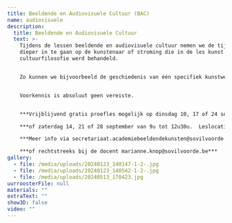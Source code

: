 ```yaml
---
title: Beeldende en Audiovisuele Cultuur (BAC)
name: audiovisuele
description:
  title: Beeldende en Audiovisuele Cultuur
  text: >-
    T﻿ijdens de lessen beeldende en audiovisuele cultuur nemen we de tijd om
    dieper in te gaan op de kunstenaar of stroming die in de les kunst en
    cultuurfilosofie werd behandeld.


    Zo kunnen we bijvoorbeeld de geschiedenis van één specifiek kunstwerk onderzoeken en in een ruimer hedendaags kader plaatsen. Soms trekken we naar een museum in de buurt om kunstwerken aan den lijve te ondervinden. Tijdens de BAC-lessen is er steeds gelegenheid voor discussie en zij die dat wensen kunnen een eigen bijdrage leveren aan de lesinhoud.


    Voorkennis is absoluut geen vereiste.


    ***V﻿rijblijvend gratis proefles mogelijk op dinsdag 10, 17 of 24 september telkens van 13u30 tot 17u***\

    ***o﻿f zaterdag 14, 21 of 28 september van 9u tot 12u30u.  Leslocatie is cc Het Bolwerk.*** \

    ***M﻿eer info via secretariaat.academiebeeldendekunsten@sovilvoorde.be of 02/251 51 51***\

    ***o﻿f rechtstreeks bij de docent marianne.knop@sovilvoorde.be***
gallery:
  - file: /media/uploads/20240123_140147-1-2-.jpg
  - file: /media/uploads/20240123_140542-1-2-.jpg
  - file: /media/uploads/20240513_170423.jpg
uurroosterFile: null
materials: ""
extraText: ""
show3D: false
video: ""
---
```

